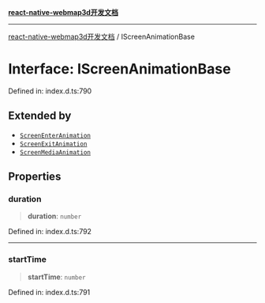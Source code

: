 [**react-native-webmap3d开发文档**](../README.md)

***

[react-native-webmap3d开发文档](../globals.md) / IScreenAnimationBase

# Interface: IScreenAnimationBase

Defined in: index.d.ts:790

## Extended by

- [`ScreenEnterAnimation`](ScreenEnterAnimation.md)
- [`ScreenExitAnimation`](ScreenExitAnimation.md)
- [`ScreenMediaAnimation`](ScreenMediaAnimation.md)

## Properties

### duration

> **duration**: `number`

Defined in: index.d.ts:792

***

### startTime

> **startTime**: `number`

Defined in: index.d.ts:791

